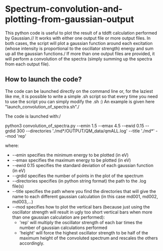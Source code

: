 # Spectrum-convolution-and-plotting-from-gaussian-output

This python code is useful to plot the result of a tddft calculation performed by Gaussian.//
It works with either one output file or more output files. In both cases, the script will plot a gaussian function around each excitation (whose intensity is proportional to the oscillator strength) energy and sum up all the gaussian functions./
If more than one output files are provided, it will perform a convolution of the spectra (simply summing up the spectra from each output file).

## How to launch the code?

The code can be launched directly on the command line or, for the laziest like me, it is possible to write a simple .sh script so that every time you need to use the script you can simply modify the .sh :) An example is given here "launch_convolution_of_spectra.sh"./

The code is launched with:/

python3 convolution_of_spectra.py --emin 1.5 --emax 4.5 --ewid 0.15 --grdid 300 --directories './md*/OUTPUT/QM_data/qmALL.log' --title './md*' --mod 'rep' 

where:
* --emin specifies the minimum energy to be plotted (in eV)
* --emax specifies the maximum energy to be plotted (in eV)
* --ewid 0.15 specifies the standard deviation of each gaussian function (in eV)
* --grdid specifies the number of points in the plot of the spectrum
* --directories specifies (in python string format) the path to the .log file(s)
* --title specifies the path where you find the directories that will give the name to each different gaussian calculation (in this case md001, md002, md003,...)
* --mod specifies how to plot the vertical bars (because just using the oscillator strength will result in ugly too short vertical bars when more than one gaussian calculation are performed):
  * 'rep' will multiply the oscillator strength of each bar times the number of gaussian calculations performed
  * 'height' will force the highest oscillator strength to be half of the maximum height of the convoluted spectrum and rescales the others accordingly.
